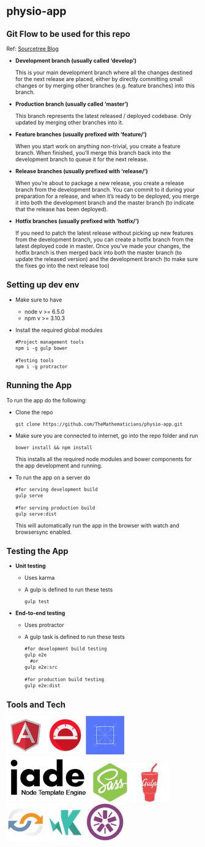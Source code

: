 # physio-app

## Git Flow to be used for this repo
Ref: [Sourcetree Blog](https://blog.sourcetreeapp.com/2012/08/01/smart-branching-with-sourcetree-and-git-flow/)
* **Development branch (usually called ‘develop’)**

  This is your main development branch where all the changes destined for the next release are placed, either by directly committing small changes or by merging other branches (e.g. feature branches) into this branch.
* **Production branch (usually called ‘master’)**
  
  This branch represents the latest released / deployed codebase. Only updated by merging other branches into it.
* **Feature branches (usually prefixed with ‘feature/’)**

  When you start work on anything non-trivial, you create a feature branch. When finished, you’ll merge this branch back into the development branch to queue it for the next release.
* **Release branches (usually prefixed with ‘release/’)**

  When you’re about to package a new release, you create a release branch from the development branch. You can commit to it during your preparation for a release, and when it’s ready to be deployed, you merge it into both the development branch and the master branch (to indicate that the release has been deployed).
* **Hotfix branches (usually prefixed with ‘hotfix/’)**
  
  If you need to patch the latest release without picking up new features from the development branch, you can create a hotfix branch from the latest deployed code in master. Once you’ve made your changes, the hotfix branch is then merged back into both the master branch (to update the released version) and the development branch (to make sure the fixes go into the next release too)

## Setting up dev env
* Make sure to have
  * node v >= 6.5.0
  * npm v >= 3.10.3
* Install the required global modules
  
  ```shell
  #Project management tools
  npm i -g gulp bower
  
  #Testing tools
  npm i -g protractor
  ```

## Running the App
To run the app do the following:
* Clone the repo

  ```shell
  git clone https://github.com/TheMathematicians/physio-app.git
  ```
* Make sure you are connected to internet, go into the repo folder and run

  ```shell
  bower install && npm install
  ```
  This installs all the required node modules and bower components for the app development and running.
* To run the app on a server do

  ```shell
  #for serving development build
  gulp serve
  
  #for serving production build
  gulp serve:dist
  ```
  This will automatically run the app in the browser with watch and browsersync enabled.
  
## Testing the App
* **Unit testing**

  * Uses karma
  * A gulp is defined to run these tests
  
    ```shell
    gulp test
    ```
* **End-to-end testing**
  
  * Uses protractor
  * A gulp task is defined to run these tests
    
    ```shell
    #for development build testing
    gulp e2e
      #or
    gulp e2e:src
    
    #for production build testing
    gulp e2e:dist
    ```
  
## Tools and Tech
[![Logo](src/assets/images/angular.png)](https://angularjs.org/)
[![Logo](src/assets/images/protractor.png)](https://github.com/angular/protractor)
[![Logo](src/assets/images/angular-material.png)](https://material.angularjs.org/#/)
[![Logo](src/assets/images/jade.png)](https://pugjs.org/api/getting-started.html)
[![Logo](src/assets/images/node-sass.png)](https://github.com/sass/node-sass)
[![Logo](src/assets/images/gulp.png)](http://gulpjs.com/)
[![Logo](src/assets/images/browsersync.png)](http://browsersync.io/)
[![Logo](src/assets/images/karma.png)](http://karma-runner.github.io/)
[![Logo](src/assets/images/jasmine.png)](http://jasmine.github.io/)
